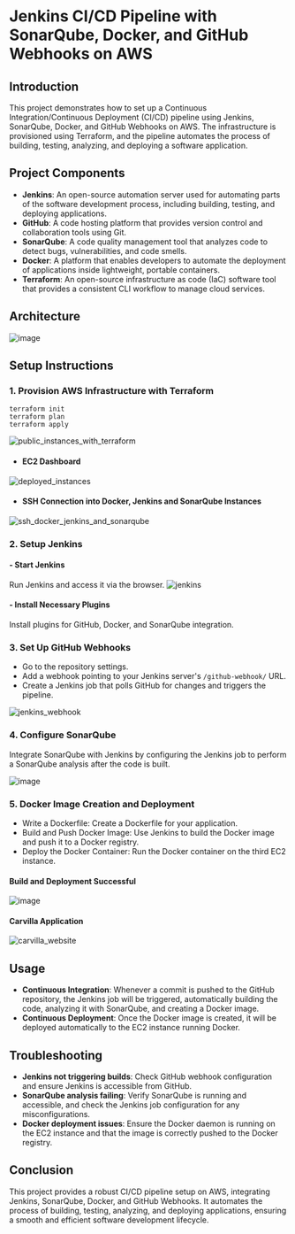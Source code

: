 # Jenkins CI/CD Pipeline with SonarQube, Docker, and GitHub Webhooks on AWS

## Introduction

This project demonstrates how to set up a Continuous Integration/Continuous Deployment (CI/CD) pipeline using Jenkins, SonarQube, Docker, and GitHub Webhooks on AWS. The infrastructure is provisioned using Terraform, and the pipeline automates the process of building, testing, analyzing, and deploying a software application.

## Project Components

- **Jenkins**: An open-source automation server used for automating parts of the software development process, including building, testing, and deploying applications.
- **GitHub**: A code hosting platform that provides version control and collaboration tools using Git.
- **SonarQube**: A code quality management tool that analyzes code to detect bugs, vulnerabilities, and code smells.
- **Docker**: A platform that enables developers to automate the deployment of applications inside lightweight, portable containers.
- **Terraform**: An open-source infrastructure as code (IaC) software tool that provides a consistent CLI workflow to manage cloud services.

## Architecture

![image](https://github.com/user-attachments/assets/2db7fc5e-b2e2-4f37-83b9-7849e29f12f5)

## Setup Instructions

### 1. Provision AWS Infrastructure with Terraform
```
terraform init
terraform plan
terraform apply
 ```
![public_instances_with_terraform](https://github.com/user-attachments/assets/eaaa2b84-70a1-4348-a612-6d5b06574c83)
- #### EC2 Dashboard
![deployed_instances](https://github.com/user-attachments/assets/fa272442-9de4-4551-9a7f-ec21e7d3f469)
- #### SSH Connection into Docker, Jenkins and SonarQube Instances
![ssh_docker_jenkins_and_sonarqube](https://github.com/user-attachments/assets/9667e75a-fb64-414e-b047-948f9034e552)

### 2. Setup Jenkins

#### - Start Jenkins
Run Jenkins and access it via the browser.
![jenkins](https://github.com/user-attachments/assets/fffff306-179f-4887-b110-296fd358fe9c)

#### - Install Necessary Plugins
Install plugins for GitHub, Docker, and SonarQube integration.

### 3. Set Up GitHub Webhooks
 
- Go to the repository settings.
- Add a webhook pointing to your Jenkins server's `/github-webhook/` URL.
- Create a Jenkins job that polls GitHub for changes and triggers the pipeline.

![jenkins_webhook](https://github.com/user-attachments/assets/d236d2c4-7282-4d01-a6e3-7afef0ba2e94)


### 4. Configure SonarQube

Integrate SonarQube with Jenkins by configuring the Jenkins job to perform a SonarQube analysis after the code is built.

![image](https://github.com/user-attachments/assets/cf771089-9634-4e24-9551-629fb617616e)

### 5. Docker Image Creation and Deployment

- Write a Dockerfile: Create a Dockerfile for your application.
- Build and Push Docker Image: Use Jenkins to build the Docker image and push it to a Docker registry.
- Deploy the Docker Container: Run the Docker container on the third EC2 instance.

#### Build and Deployment Successful
![image](https://github.com/user-attachments/assets/045022be-eb57-4f4c-9f79-e8cd4d9376ef)

#### Carvilla Application
![carvilla_website](https://github.com/user-attachments/assets/5448b4dc-ad79-4631-b62f-5e2e45a29212)

## Usage

- **Continuous Integration**: Whenever a commit is pushed to the GitHub repository, the Jenkins job will be triggered, automatically building the code, analyzing it with SonarQube, and creating a Docker image.
- **Continuous Deployment**: Once the Docker image is created, it will be deployed automatically to the EC2 instance running Docker.

## Troubleshooting

- **Jenkins not triggering builds**: Check GitHub webhook configuration and ensure Jenkins is accessible from GitHub.
- **SonarQube analysis failing**: Verify SonarQube is running and accessible, and check the Jenkins job configuration for any misconfigurations.
- **Docker deployment issues**: Ensure the Docker daemon is running on the EC2 instance and that the image is correctly pushed to the Docker registry.

## Conclusion

This project provides a robust CI/CD pipeline setup on AWS, integrating Jenkins, SonarQube, Docker, and GitHub Webhooks. It automates the process of building, testing, analyzing, and deploying applications, ensuring a smooth and efficient software development lifecycle.
